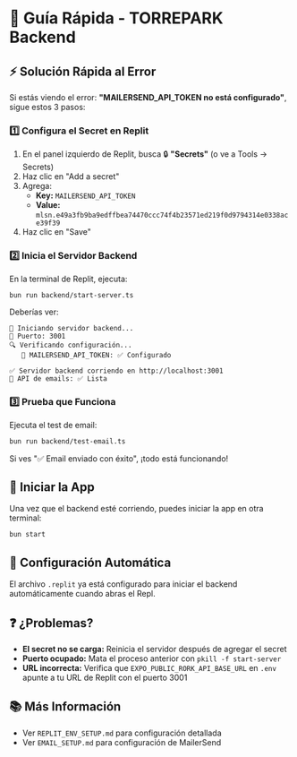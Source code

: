 # 🚀 Guía Rápida - TORREPARK Backend

## ⚡ Solución Rápida al Error

Si estás viendo el error: **"MAILERSEND_API_TOKEN no está configurado"**, sigue estos 3 pasos:

### 1️⃣ Configura el Secret en Replit

1. En el panel izquierdo de Replit, busca 🔒 **"Secrets"** (o ve a Tools → Secrets)
2. Haz clic en "Add a secret"
3. Agrega:
   - **Key:** `MAILERSEND_API_TOKEN`
   - **Value:** `mlsn.e49a3fb9ba9edffbea74470ccc74f4b23571ed219f0d9794314e0338ace39f39`
4. Haz clic en "Save"

### 2️⃣ Inicia el Servidor Backend

En la terminal de Replit, ejecuta:
```bash
bun run backend/start-server.ts
```

Deberías ver:
```
🚀 Iniciando servidor backend...
📍 Puerto: 3001
🔍 Verificando configuración...
   🔑 MAILERSEND_API_TOKEN: ✅ Configurado

✅ Servidor backend corriendo en http://localhost:3001
📧 API de emails: ✅ Lista
```

### 3️⃣ Prueba que Funciona

Ejecuta el test de email:
```bash
bun run backend/test-email.ts
```

Si ves "✅ Email enviado con éxito", ¡todo está funcionando!

## 📱 Iniciar la App

Una vez que el backend esté corriendo, puedes iniciar la app en otra terminal:
```bash
bun start
```

## 🔄 Configuración Automática

El archivo `.replit` ya está configurado para iniciar el backend automáticamente cuando abras el Repl.

## ❓ ¿Problemas?

- **El secret no se carga:** Reinicia el servidor después de agregar el secret
- **Puerto ocupado:** Mata el proceso anterior con `pkill -f start-server`
- **URL incorrecta:** Verifica que `EXPO_PUBLIC_RORK_API_BASE_URL` en `.env` apunte a tu URL de Replit con el puerto 3001

## 📚 Más Información

- Ver `REPLIT_ENV_SETUP.md` para configuración detallada
- Ver `EMAIL_SETUP.md` para configuración de MailerSend
